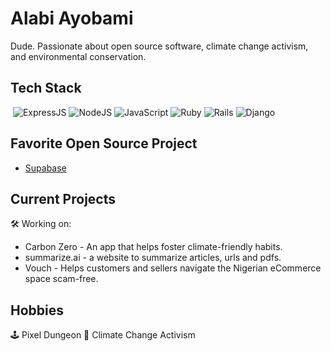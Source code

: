 # Alabi Ayobami 
Dude. 
Passionate about open source software, climate change activism, and environmental conservation.

## Tech Stack
<p>
<img alt="" src="https://img.shields.io/badge/Flutter-0000FF.svg?&style=for-the-badge&logo=Flutter&logoColor=white" />
<img alt="ExpressJS" src="https://img.shields.io/badge/express.js-43001.svg?&style=for-the-badge&logo=node.js&logoColor=white"/>
<img alt="NodeJS" src="https://img.shields.io/badge/node.js-43853D.svg?&style=for-the-badge&logo=node.js&logoColor=white"/>
<img alt="JavaScript" src="https://img.shields.io/badge/javascript-323330.svg?&style=for-the-badge&logo=javascript&logoColor=%23F7DF1E"/>
<img alt="Ruby" src="https://img.shields.io/badge/ruby-CC342D.svg?&style=for-the-badge&logo=ruby&logoColor=white" />
<img alt="Rails" src="https://img.shields.io/badge/rails-CC0000.svg?&style=for-the-badge&logo=ruby-on-rails&logoColor=white"/>
<img alt="Django" src="https://img.shields.io/badge/Django-CC0010.svg?&style=for-the-badge&logo=django&logoColor=white"/>
</p>

## Favorite Open Source Project
- [Supabase](https://www.supabase.io/)


## Current Projects
🛠 Working on:
- Carbon Zero - An app that helps foster climate-friendly habits.
- summarize.ai - a website to summarize articles, urls and pdfs.
- Vouch - Helps customers and sellers navigate the Nigerian eCommerce space scam-free.

## Hobbies
🕹 Pixel Dungeon
🌳 Climate Change Activism
